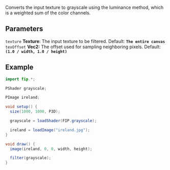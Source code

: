 Converts the input texture to grayscale using the luminance method, which is a weighted sum of the color channels.

## Parameters
`texture` **Texture**: The input texture to be filtered. Default: **`The entire canvas`**
<br>
`texOffset` **Vec2:** The offset used for sampling neighboring pixels. Default: **`(1.0 / width, 1.0 / height)`**

## Example
```java
import fip.*;

PShader grayscale;

PImage ireland;

void setup() {
  size(1000, 1000, P3D);

  grayscale = loadShader(FIP.grayscale);

  ireland = loadImage("ireland.jpg");
}

void draw() {
  image(ireland, 0, 0, width, height);

  filter(grayscale);
}

```